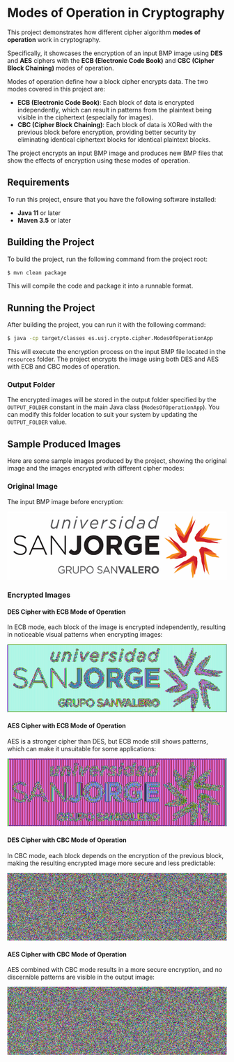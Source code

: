 # Modes of Operation in Cryptography

This project demonstrates how different cipher algorithm **modes of operation** work in cryptography.

Specifically, it showcases the encryption of an input BMP image using **DES** and **AES** ciphers with the **ECB (Electronic Code Book)** and **CBC (Cipher Block Chaining)** modes of operation.

Modes of operation define how a block cipher encrypts data. The two modes covered in this project are:

- **ECB (Electronic Code Book)**: Each block of data is encrypted independently, which can result in patterns from the plaintext being visible in the ciphertext (especially for images).
- **CBC (Cipher Block Chaining)**: Each block of data is XORed with the previous block before encryption, providing better security by eliminating identical ciphertext blocks for identical plaintext blocks.

The project encrypts an input BMP image and produces new BMP files that show the effects of encryption using these modes of operation.

## Requirements

To run this project, ensure that you have the following software installed:
- **Java 11** or later
- **Maven 3.5** or later

## Building the Project

To build the project, run the following command from the project root:

```bash
$ mvn clean package
```

This will compile the code and package it into a runnable format.

## Running the Project

After building the project, you can run it with the following command:

```bash
$ java -cp target/classes es.usj.crypto.cipher.ModesOfOperationApp
```

This will execute the encryption process on the input BMP file located in the `resources` folder. The project encrypts the image using both DES and AES with ECB and CBC modes of operation.

### Output Folder

The encrypted images will be stored in the output folder specified by the `OUTPUT_FOLDER` constant in the main Java class (`ModesOfOperationApp`). You can modify this folder location to suit your system by updating the `OUTPUT_FOLDER` value.

## Sample Produced Images

Here are some sample images produced by the project, showing the original image and the images encrypted with different cipher modes:

### Original Image

The input BMP image before encryption:

![original](src/main/resources/logo-usj.bmp)

### Encrypted Images

#### DES Cipher with ECB Mode of Operation

In ECB mode, each block of the image is encrypted independently, resulting in noticeable visual patterns when encrypting images:

![des-ecb](src/main/resources/generated-images/logo-usj-DES-ECB.bmp)

#### AES Cipher with ECB Mode of Operation

AES is a stronger cipher than DES, but ECB mode still shows patterns, which can make it unsuitable for some applications:

![aes-ecb](src/main/resources/generated-images/logo-usj-AES-ECB.bmp)

#### DES Cipher with CBC Mode of Operation

In CBC mode, each block depends on the encryption of the previous block, making the resulting encrypted image more secure and less predictable:

![des-cbc](src/main/resources/generated-images/logo-usj-DES-CBC.bmp)

#### AES Cipher with CBC Mode of Operation

AES combined with CBC mode results in a more secure encryption, and no discernible patterns are visible in the output image:

![aes-cbc](src/main/resources/generated-images/logo-usj-AES-CBC.bmp)